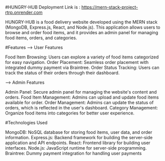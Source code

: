 #HUNGRY-HUB
  Deployment Link is : https://mern-stack-project-rtrp.onrender.com
  
HUNGRY-HUB is a food delivery website developed using the MERN stack (MongoDB, Express.js, React, and Node.js). 
This application allows users to browse and order food items, 
and it provides an admin panel for managing food items, orders, and categories.


#Features
--> User Features

Food Item Browsing: Users can explore a variety of food items categorized for easy navigation.
Order Placement: Seamless order placement with integrated dummy payment via Braintree.
Order Status Tracking: Users can track the status of their orders through their dashboard.

--> Admin Features

Admin Panel: Secure admin panel for managing the website's content and orders.
Food Item Management: Admins can upload and update food items available for order.
Order Management: Admins can update the status of orders, which is reflected in the user's dashboard.
Category Management: Organize food items into categories for better user experience.

#Technologies Used

MongoDB: NoSQL database for storing food items, user data, and order information.
Express.js: Backend framework for building the server-side application and API endpoints.
React: Frontend library for building user interfaces.
Node.js: JavaScript runtime for server-side programming.
Braintree: Dummy payment integration for handling user payments
